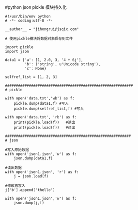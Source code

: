 #python json pickle 模块持久化

    #!/usr/bin/env python
    # -*- coding:utf-8 -*-

    __author__ = "jihongrui@jsqix.com"

    # 使用pickle模块将数据对象保存到文件

    import pickle
    import json

    data1 = {'a': [1, 2.0, 3, '4 + 6j'],
             'b': ('string', u'Unicode string'),
             'c': None}

    selfref_list = [1, 2, 3]

    ###########################################################
    # pickle

    with open('data.txt','wb') as f:
        pickle.dump(data1,f) #写入
        pickle.dump(selfref_list,f) #写入

    with open('data.txt', 'rb') as f:
        print(pickle.load(f))   #读出
        print(pickle.load(f))   #读出

    ##########################################################
    # json

    #写入原始数据
    with open('json1.json','w') as f:
        json.dump(data1,f)

    #读出数据
    with open('json1.json', 'r') as f:
        j = json.load(f)

    #修改再写入
    j['b'].append('thello')

    with open('json1.json','w') as f:
        json.dump(j,f)
